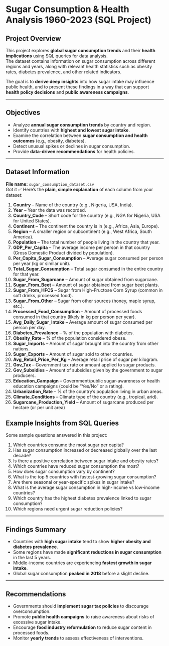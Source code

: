 # Sugar Consumption & Health Analysis 1960-2023 (SQL Project)

## Project Overview
This project explores **global sugar consumption trends** and their **health implications** using SQL queries for data analysis.  
The dataset contains information on sugar consumption across different regions and years, along with relevant health statistics such as obesity rates, diabetes prevalence, and other related indicators.  

The goal is to **derive deep insights** into how sugar intake may influence public health, and to present these findings in a way that can support **health policy decisions** and **public awareness campaigns**.

---

## Objectives
- Analyze **annual sugar consumption trends** by country and region.
- Identify countries with **highest and lowest sugar intake**.
- Examine the correlation between **sugar consumption and health outcomes** (e.g., obesity, diabetes).
- Detect unusual spikes or declines in sugar consumption.
- Provide **data-driven recommendations** for health policies.

---

##  Dataset Information
**File name:** `sugar_consumption_dataset.csv`  
Got it ✅
Here’s the **plain, simple explanation** of each column from your dataset:

1. **Country** – Name of the country (e.g., Nigeria, USA, India).
2. **Year** – Year the data was recorded.
3. **Country\_Code** – Short code for the country (e.g., NGA for Nigeria, USA for United States).
4. **Continent** – The continent the country is in (e.g., Africa, Asia, Europe).
5. **Region** – A smaller region or subcontinent (e.g., West Africa, South America).
6. **Population** – The total number of people living in the country that year.
7. **GDP\_Per\_Capita** – The average income per person in that country (Gross Domestic Product divided by population).
8. **Per\_Capita\_Sugar\_Consumption** – Average sugar consumed per person per year (kg or similar unit).
9. **Total\_Sugar\_Consumption** – Total sugar consumed in the entire country for that year.
10. **Sugar\_From\_Sugarcane** – Amount of sugar obtained from sugarcane.
11. **Sugar\_From\_Beet** – Amount of sugar obtained from sugar beet plants.
12. **Sugar\_From\_HFCS** – Sugar from High-Fructose Corn Syrup (common in soft drinks, processed food).
13. **Sugar\_From\_Other** – Sugar from other sources (honey, maple syrup, etc.).
14. **Processed\_Food\_Consumption** – Amount of processed foods consumed in that country (likely in kg per person per year).
15. **Avg\_Daily\_Sugar\_Intake** – Average amount of sugar consumed per person per day.
16. **Diabetes\_Prevalence** – % of the population with diabetes.
17. **Obesity\_Rate** – % of the population considered obese.
18. **Sugar\_Imports** – Amount of sugar brought into the country from other nations.
19. **Sugar\_Exports** – Amount of sugar sold to other countries.
20. **Avg\_Retail\_Price\_Per\_Kg** – Average retail price of sugar per kilogram.
21. **Gov\_Tax** – Government tax rate or amount applied to sugar products.
22. **Gov\_Subsidies** – Amount of subsidies given by the government to sugar producers.
23. **Education\_Campaign** – Government/public sugar-awareness or health education campaigns (could be “Yes/No” or a rating).
24. **Urbanization\_Rate** – % of the country’s population living in urban areas.
25. **Climate\_Conditions** – Climate type of the country (e.g., tropical, arid).
26. **Sugarcane\_Production\_Yield** – Amount of sugarcane produced per hectare (or per unit area)

## Example Insights from SQL Queries
Some sample questions answered in this project:
1. Which countries consume the most sugar per capita?
2. Has sugar consumption increased or decreased globally over the last decade?
3. Is there a positive correlation between sugar intake and obesity rates?
4. Which countries have reduced sugar consumption the most?
5. How does sugar consumption vary by continent?
6. What is the top 5 countries with fastest-growing sugar consumption?
7. Are there seasonal or year-specific spikes in sugar intake?
8. What is the average sugar consumption in high-income vs low-income countries?
9. Which country has the highest diabetes prevalence linked to sugar consumption?
10. Which regions need urgent sugar reduction policies?


---

## Findings Summary
- Countries with **high sugar intake** tend to show **higher obesity and diabetes prevalence**.
- Some regions have made **significant reductions in sugar consumption** in the last 5 years.
- Middle-income countries are experiencing **fastest growth in sugar intake**.
- Global sugar consumption **peaked in 2018** before a slight decline.

---

## Recommendations
- Governments should **implement sugar tax policies** to discourage overconsumption.
- Promote **public health campaigns** to raise awareness about risks of excessive sugar intake.
- Encourage **food industry reformulation** to reduce sugar content in processed foods.
- Monitor **yearly trends** to assess effectiveness of interventions.


